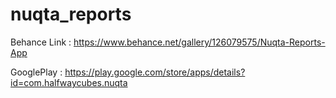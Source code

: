 # nuqta_reports

Behance Link : https://www.behance.net/gallery/126079575/Nuqta-Reports-App

GooglePlay : https://play.google.com/store/apps/details?id=com.halfwaycubes.nuqta
